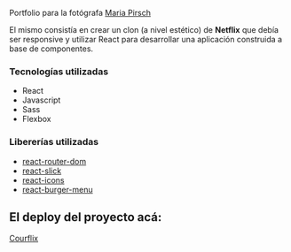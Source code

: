 Portfolio para la fotógrafa [Maria Pirsch](https://www.linkedin.com/in/mar%C3%ADa-pirsch-8a575173/)

El mismo consistía en crear un clon (a nivel estético) de **Netflix** que debía ser responsive y utilizar React para desarrollar una aplicación construida a base de componentes.

### Tecnologías utilizadas

- React
- Javascript
- Sass
- Flexbox

### Libererías utilizadas

- [react-router-dom](https://reactrouter.com/)
- [react-slick](https://react-slick.neostack.com/)
- [react-icons](https://react-icons.github.io/react-icons/)
- [react-burger-menu](https://github.com/negomi/react-burger-menu)



## El deploy del proyecto acá: 
[Courflix](https://react-courflix-pk.vercel.app/)
